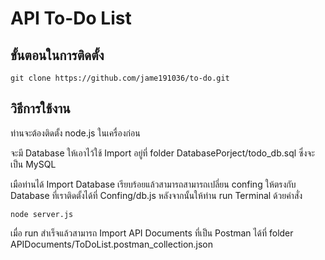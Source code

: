 #  API To-Do List

## ขั้นตอนในการติดตั้ง
    git clone https://github.com/jame191036/to-do.git


## วิธีการใช้งาน
ท่านจะต้องติดตั้ง node.js ในเครื่องก่อน

จะมี Database ให้เอาไว้ใช้ Import อยู่ที่ folder DatabasePorject/todo_db.sql ซึ่งจะเป็น MySQL 

เมือท่านได้ Import Database เรียบร้อยแล้วสามารถสามารถเปลี่ยน confing ให้ตรงกับ Database ที่เราติดตั้งได้ที่ Confing/db.js
หลังจากนั้นให้ท่าน run Terminal ด้วยคำสั่ง 

    node server.js

เมื่อ run สำเร็จแล้วสามารถ Import API Documents ที่เป็น Postman ได้ที่ folder APIDocuments/ToDoList.postman_collection.json
